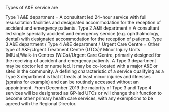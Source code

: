 Types of A&E service are

Type 1 A&E department = A consultant led 24-hour service with full resuscitation facilities and designated accommodation for the reception of accident and emergency patients.
Type 2 A&E department = A consultant led single specialty accident and emergency service (e.g. ophthalmology, dental) with designated accommodation for the reception of patients.
Type 3 A&E department / Type 4 A&E department / Urgent Care Centre = Other type of A&E/Urgent Treatment Centre (UTCs)/ Minor Injury Units (MIUs)/Walk-in Centres (WiCs)/Urgent Care Centre, primarily designed for the receiving of accident and emergency patients. A Type 3 department may be doctor led or nurse led. It may be co-located with a major A&E or sited in the community. A defining characteristic of a service qualifying as a Type 3 department is that it treats at least minor injuries and illnesses (sprains for example) and can be routinely accessed without an appointment. From December 2019 the majority of Type 3 and Type 4 services will be designated as GP-led UTCs or will change their function to become other primary health care services, with any exemptions to be agreed with the Regional Director. 